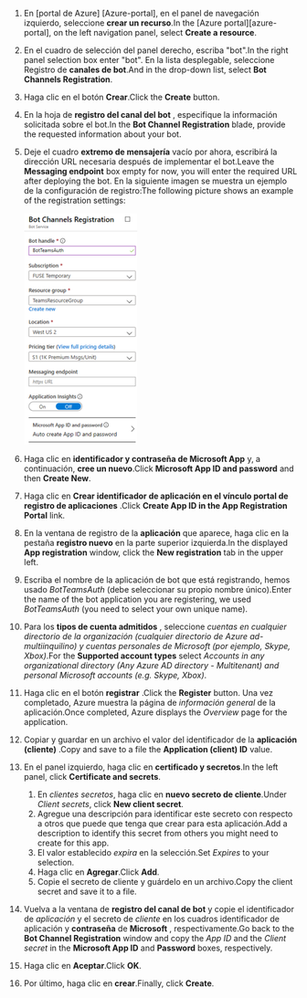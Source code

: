 1. <span data-ttu-id="2e3f7-101">En [portal de Azure] [Azure-portal], en el panel de navegación izquierdo, seleccione **crear un recurso**.</span><span class="sxs-lookup"><span data-stu-id="2e3f7-101">In the [Azure portal][azure-portal], on the left navigation panel, select **Create a resource**.</span></span>
1. <span data-ttu-id="2e3f7-102">En el cuadro de selección del panel derecho, escriba "bot".</span><span class="sxs-lookup"><span data-stu-id="2e3f7-102">In the right panel selection box enter "bot".</span></span> <span data-ttu-id="2e3f7-103">En la lista desplegable, seleccione Registro de **canales de bot**.</span><span class="sxs-lookup"><span data-stu-id="2e3f7-103">And in the drop-down list, select **Bot Channels Registration**.</span></span>
1. <span data-ttu-id="2e3f7-104">Haga clic en el botón **Crear**.</span><span class="sxs-lookup"><span data-stu-id="2e3f7-104">Click the **Create** button.</span></span>
1. <span data-ttu-id="2e3f7-105">En la hoja de **registro del canal del bot** , especifique la información solicitada sobre el bot.</span><span class="sxs-lookup"><span data-stu-id="2e3f7-105">In the **Bot Channel Registration** blade, provide the requested information about your bot.</span></span>
1. <span data-ttu-id="2e3f7-106">Deje el cuadro **extremo de mensajería** vacío por ahora, escribirá la dirección URL necesaria después de implementar el bot.</span><span class="sxs-lookup"><span data-stu-id="2e3f7-106">Leave the **Messaging endpoint** box empty for now, you will enter the required URL after deploying the bot.</span></span> <span data-ttu-id="2e3f7-107">En la siguiente imagen se muestra un ejemplo de la configuración de registro:</span><span class="sxs-lookup"><span data-stu-id="2e3f7-107">The following picture shows an example of the registration settings:</span></span>

    ![registro de canales de aplicación de bot](../../assets/images/authentication/auth-bot-channels-registration.png)

1. <span data-ttu-id="2e3f7-109">Haga clic en **identificador y contraseña de Microsoft App** y, a continuación, **cree un nuevo**.</span><span class="sxs-lookup"><span data-stu-id="2e3f7-109">Click **Microsoft App ID and password** and then **Create New**.</span></span>
1. <span data-ttu-id="2e3f7-110">Haga clic en **Crear identificador de aplicación en el vínculo portal de registro de aplicaciones** .</span><span class="sxs-lookup"><span data-stu-id="2e3f7-110">Click **Create App ID in the App Registration Portal** link.</span></span>
1. <span data-ttu-id="2e3f7-111">En la ventana de registro de la **aplicación** que aparece, haga clic en la pestaña **registro nuevo** en la parte superior izquierda.</span><span class="sxs-lookup"><span data-stu-id="2e3f7-111">In the displayed **App registration** window, click the **New registration** tab in the upper left.</span></span>
1. <span data-ttu-id="2e3f7-112">Escriba el nombre de la aplicación de bot que está registrando, hemos usado *BotTeamsAuth* (debe seleccionar su propio nombre único).</span><span class="sxs-lookup"><span data-stu-id="2e3f7-112">Enter the name of the bot application you are registering, we used *BotTeamsAuth* (you need to select your own unique name).</span></span>
1. <span data-ttu-id="2e3f7-113">Para los **tipos de cuenta admitidos** , seleccione *cuentas en cualquier directorio de la organización (cualquier directorio de Azure ad-multiinquilino) y cuentas personales de Microsoft (por ejemplo, Skype, Xbox)*.</span><span class="sxs-lookup"><span data-stu-id="2e3f7-113">For the **Supported account types** select *Accounts in any organizational directory (Any Azure AD directory - Multitenant) and personal Microsoft accounts (e.g. Skype, Xbox)*.</span></span>
1. <span data-ttu-id="2e3f7-114">Haga clic en el botón **registrar** .</span><span class="sxs-lookup"><span data-stu-id="2e3f7-114">Click the **Register** button.</span></span> <span data-ttu-id="2e3f7-115">Una vez completado, Azure muestra la página de *información general* de la aplicación.</span><span class="sxs-lookup"><span data-stu-id="2e3f7-115">Once completed, Azure displays the *Overview* page for the application.</span></span>
1. <span data-ttu-id="2e3f7-116">Copiar y guardar en un archivo el valor del identificador de la **aplicación (cliente)** .</span><span class="sxs-lookup"><span data-stu-id="2e3f7-116">Copy and save to a file the **Application (client) ID** value.</span></span>
1. <span data-ttu-id="2e3f7-117">En el panel izquierdo, haga clic en **certificado y secretos**.</span><span class="sxs-lookup"><span data-stu-id="2e3f7-117">In the left panel, click **Certificate and secrets**.</span></span>
    1. <span data-ttu-id="2e3f7-118">En *clientes secretos*, haga clic en **nuevo secreto de cliente**.</span><span class="sxs-lookup"><span data-stu-id="2e3f7-118">Under *Client secrets*, click **New client secret**.</span></span>
    1. <span data-ttu-id="2e3f7-119">Agregue una descripción para identificar este secreto con respecto a otros que puede que tenga que crear para esta aplicación.</span><span class="sxs-lookup"><span data-stu-id="2e3f7-119">Add a description to identify this secret from others you might need to create for this app.</span></span>
    1. <span data-ttu-id="2e3f7-120">El valor establecido *expira* en la selección.</span><span class="sxs-lookup"><span data-stu-id="2e3f7-120">Set *Expires* to your selection.</span></span>
    1. <span data-ttu-id="2e3f7-121">Haga clic en **Agregar**.</span><span class="sxs-lookup"><span data-stu-id="2e3f7-121">Click **Add**.</span></span>
    1. <span data-ttu-id="2e3f7-122">Copie el secreto de cliente y guárdelo en un archivo.</span><span class="sxs-lookup"><span data-stu-id="2e3f7-122">Copy the client secret and save it to a file.</span></span>
1. <span data-ttu-id="2e3f7-123">Vuelva a la ventana de **registro del canal de bot** y copie el identificador de *aplicación* y el secreto de *cliente* en los cuadros identificador de aplicación y **contraseña** de **Microsoft** , respectivamente.</span><span class="sxs-lookup"><span data-stu-id="2e3f7-123">Go back to the **Bot Channel Registration** window and copy the *App ID* and the *Client secret* in the **Microsoft App ID** and **Password** boxes, respectively.</span></span>
1. <span data-ttu-id="2e3f7-124">Haga clic en **Aceptar**.</span><span class="sxs-lookup"><span data-stu-id="2e3f7-124">Click **OK**.</span></span>
1. <span data-ttu-id="2e3f7-125">Por último, haga clic en **crear**.</span><span class="sxs-lookup"><span data-stu-id="2e3f7-125">Finally, click **Create**.</span></span>
